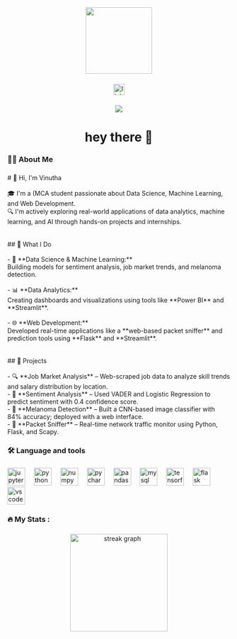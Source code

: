 <div align="center">
  <img height="150" src="https://media.giphy.com/media/M9gbBd9nbDrOTu1Mqx/giphy.gif"  />
</div>

###

<div align="center">
  <a href="www.linkedin.com/in/vinutha-c-26500b220" target="_blank">
    <img src="https://img.shields.io/static/v1?message=LinkedIn&logo=linkedin&label=&color=0077B5&logoColor=white&labelColor=&style=for-the-badge" height="25" alt="linkedin logo"  />
  </a>
</div>

###

<div align="center">
  <img src="https://visitor-badge.laobi.icu/badge?page_id=Vinutha-C03.Vinutha-C03&"  />
</div>

###

<h1 align="center">hey there 👋</h1>

###

<h3 align="left">👩‍💻  About Me</h3>

###

<p align="left"># 👋 Hi, I'm Vinutha<br><br>🎓 I'm a (MCA student passionate about Data Science, Machine Learning, and Web Development.  <br>🔍 I'm actively exploring real-world applications of data analytics, machine learning, and AI through hands-on projects and internships.  <br><br><br>## 💼 What I Do<br><br>- 🧠 **Data Science & Machine Learning:**  <br>  Building models for sentiment analysis, job market trends, and melanoma detection.<br><br>- 📊 **Data Analytics:**  <br>  Creating dashboards and visualizations using tools like **Power BI** and **Streamlit**.<br><br>- 🌐 **Web Development:**  <br>  Developed real-time applications like a **web-based packet sniffer** and prediction tools using **Flask** and **Streamlit**.<br><br><br>## 🚀 Projects<br><br>- 🔍 **Job Market Analysis** – Web-scraped job data to analyze skill trends and salary distribution by location.  <br>- 💬 **Sentiment Analysis** – Used VADER and Logistic Regression to predict sentiment with 0.4 confidence score.  <br>- 🧪 **Melanoma Detection** – Built a CNN-based image classifier with 84% accuracy; deployed with a web interface.  <br>- 📡 **Packet Sniffer** – Real-time network traffic monitor using Python, Flask, and Scapy.</p>

###

<h3 align="left">🛠 Language and tools</h3>

###

<div align="left">
  <img src="https://cdn.jsdelivr.net/gh/devicons/devicon/icons/jupyter/jupyter-original.svg" height="40" alt="jupyter logo"  />
  <img width="12" />
  <img src="https://cdn.jsdelivr.net/gh/devicons/devicon/icons/python/python-original.svg" height="40" alt="python logo"  />
  <img width="12" />
  <img src="https://cdn.jsdelivr.net/gh/devicons/devicon/icons/numpy/numpy-original.svg" height="40" alt="numpy logo"  />
  <img width="12" />
  <img src="https://cdn.jsdelivr.net/gh/devicons/devicon/icons/pycharm/pycharm-original.svg" height="40" alt="pycharm logo"  />
  <img width="12" />
  <img src="https://cdn.jsdelivr.net/gh/devicons/devicon/icons/pandas/pandas-original.svg" height="40" alt="pandas logo"  />
  <img width="12" />
  <img src="https://cdn.jsdelivr.net/gh/devicons/devicon/icons/mysql/mysql-original.svg" height="40" alt="mysql logo"  />
  <img width="12" />
  <img src="https://cdn.jsdelivr.net/gh/devicons/devicon/icons/tensorflow/tensorflow-original.svg" height="40" alt="tensorflow logo"  />
  <img width="12" />
  <img src="https://cdn.jsdelivr.net/gh/devicons/devicon/icons/flask/flask-original.svg" height="40" alt="flask logo"  />
  <img width="12" />
  <img src="https://cdn.jsdelivr.net/gh/devicons/devicon/icons/vscode/vscode-original.svg" height="40" alt="vscode logo"  />
</div>

###

<h3 align="left">🔥   My Stats :</h3>

###

<div align="center">
  <img src="https://streak-stats.demolab.com?user=Vinutha-C03&locale=en&mode=daily&theme=dark&hide_border=false&border_radius=5&order=3" height="220" alt="streak graph"  />
</div>

###
